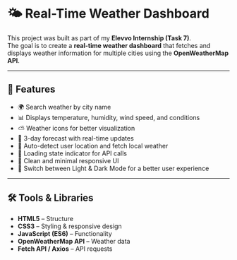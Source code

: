 # 🌤️ Real-Time Weather Dashboard

This project was built as part of my **Elevvo Internship (Task 7)**.  
The goal is to create a **real-time weather dashboard** that fetches and displays weather information for multiple cities using the **OpenWeatherMap API**.  

---

## 📌 Features  
- 🌍 Search weather by city name  
- 📊 Displays temperature, humidity, wind speed, and conditions  
- ⛅ Weather icons for better visualization  
- 📅 3-day forecast with real-time updates  
- 📍 Auto-detect user location and fetch local weather  
- 🔄 Loading state indicator for API calls  
- 🎨 Clean and minimal responsive UI
- 🌙 Switch between Light & Dark Mode for a better user experience  

---

## 🛠️ Tools & Libraries  
- **HTML5** – Structure  
- **CSS3** – Styling & responsive design  
- **JavaScript (ES6)** – Functionality  
- **OpenWeatherMap API** – Weather data  
- **Fetch API / Axios** – API requests  
